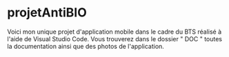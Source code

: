 # projetAntiBIO
Voici mon unique projet d'application mobile dans le cadre du BTS réalisé à l'aide de Visual Studio Code.
Vous trouverez dans le dossier " DOC " toutes la documentation ainsi que des photos de l'application.
